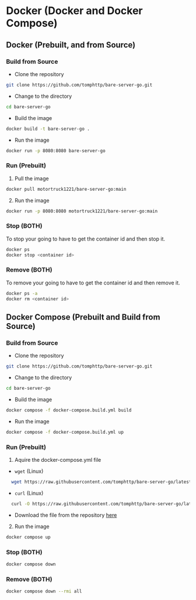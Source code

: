 # Docker (Docker and Docker Compose)

## Docker (Prebuilt, and from Source)

### Build from Source

- Clone the repository
```bash
git clone https://github.com/tomphttp/bare-server-go.git 
```

- Change to the directory
```bash
cd bare-server-go
```

- Build the image
```bash
docker build -t bare-server-go .
```

- Run the image
```bash
docker run -p 8080:8080 bare-server-go
```

### Run (Prebuilt)

1. Pull the image
```bash
docker pull motortruck1221/bare-server-go:main
```

2. Run the image
```bash
docker run -p 8080:8080 motortruck1221/bare-server-go:main
```

### Stop (BOTH)

To stop your going to have to get the container id and then stop it.

```bash
docker ps
docker stop <container id>
```

### Remove (BOTH)

To remove your going to have to get the container id and then remove it.

```bash
docker ps -a
docker rm <container id>
```


## Docker Compose (Prebuilt and Build from Source)

### Build from Source

- Clone the repository
```bash
git clone https://github.com/tomphttp/bare-server-go.git 
```

- Change to the directory
```bash
cd bare-server-go
```

- Build the image
```bash
docker compose -f docker-compose.build.yml build
```

- Run the image
```bash
docker compose -f docker-compose.build.yml up
```

### Run (Prebuilt)

1. Aquire the docker-compose.yml file
  - `wget` (Linux)
  ```bash
    wget https://raw.githubusercontent.com/tomphttp/bare-server-go/latest/docker-compose.yml
```
  - `curl` (Linux)
  ```bash
    curl -O https://raw.githubusercontent.com/tomphttp/bare-server-go/latest/docker-compose.yml
```
  - Download the file from the repository [here](https://github.com/tomphttp/bare-server-go/tree/latest/docker-compose.yml)

2. Run the image
```bash
docker compose up
```

### Stop (BOTH)

```bash
docker compose down
```

### Remove (BOTH)

```bash
docker compose down --rmi all
```
